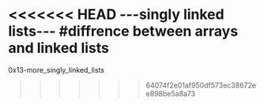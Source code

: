 <<<<<<< HEAD
---singly linked lists---
#diffrence between arrays and linked lists
=======
0x13-more_singly_linked_lists
>>>>>>> 64074f2e01af950df573ec38672ee898be5a8a73

